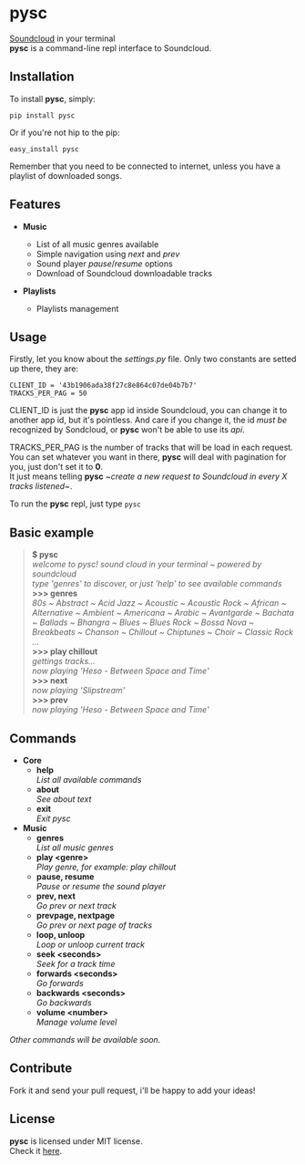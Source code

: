 pysc
====

[Soundcloud](http://www.soundcloud.com/) in your terminal  
**pysc** is a command-line repl interface to Soundcloud.

Installation
------------
To install **pysc**, simply:  

    pip install pysc

Or if you're not hip to the pip:

    easy_install pysc

Remember that you need to be connected to internet, unless you have a playlist of downloaded songs.

Features
--------

* **Music**
  * List of all music genres available
  * Simple navigation using *next* and *prev*
  * Sound player *pause*/*resume* options
  * Download of Soundcloud downloadable tracks


* **Playlists**
  * Playlists management

Usage
-----

Firstly, let you know about the *settings.py* file. Only two constants are setted up there, they are:  

    CLIENT_ID = '43b1906ada38f27c8e864c07de04b7b7'
    TRACKS_PER_PAG = 50

CLIENT\_ID is just the **pysc** app id inside Soundcloud, you can change it to another app id, but it's pointless. And care if you change it, the id *must be* recognized by Sondcloud, or **pysc** won't be able to use its *api*.  

TRACKS\_PER\_PAG is the number of tracks that will be load in each request. You can set whatever you want in there, **pysc** will deal with pagination for you, just don't set it to **0**.  
It just means telling **pysc** *~create a new request to Soundcloud in every X tracks listened~*.

To run the **pysc** repl, just type `pysc`

Basic example
-------------
>**$ pysc**  
>*welcome to pysc! sound cloud in your terminal ~ powered by soundcloud*  
>*type 'genres' to discover, or just 'help' to see available commands*  
>**&gt;&gt;&gt; genres**  
>*80s ~ Abstract ~ Acid Jazz ~ Acoustic ~ Acoustic Rock ~ African ~ Alternative ~ Ambient ~ Americana ~ Arabic ~ Avantgarde ~ Bachata ~ Ballads ~ Bhangra ~ Blues ~ Blues Rock ~ Bossa Nova ~ Breakbeats ~ Chanson ~ Chillout ~ Chiptunes ~ Choir ~ Classic Rock ...*  
>**&gt;&gt;&gt; play chillout**  
>*gettings tracks...*  
>*now playing 'Heso - Between Space and Time'*  
>**&gt;&gt;&gt; next**  
>*now playing 'Slipstream'*  
>**&gt;&gt;&gt; prev**  
>*now playing 'Heso - Between Space and Time'*

Commands
--------
* **Core**
  * **help**  
    *List all available commands*
  * **about**  
    *See about text*
  * **exit**  
    *Exit pysc*
* **Music**
  * **genres**  
    *List all music genres*
  * **play &lt;genre&gt;**  
    *Play genre, for example: play chillout*
  * **pause, resume**  
    *Pause or resume the sound player*
  * **prev, next**  
    *Go prev or next track*
  * **prevpage, nextpage**  
    *Go prev or next page of tracks*
  * **loop, unloop**  
    *Loop or unloop current track*
  * **seek &lt;seconds&gt;**  
    *Seek for a track time*
  * **forwards &lt;seconds&gt;**  
    *Go forwards*
  * **backwards &lt;seconds&gt;**  
    *Go backwards*
  * **volume &lt;number&gt;**  
    *Manage volume level*

*Other commands will be available soon*.

Contribute
----------
Fork it and send your pull request, i'll be happy to add your ideas!

License
-------
**pysc** is licensed under MIT license.  
Check it [here](https://github.com/ramonsaraiva/pysc/blob/master/LICENSE).
